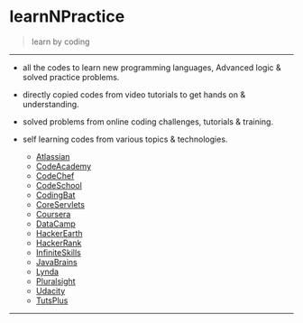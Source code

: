 # learnNPractice

> learn by coding

---

* all the codes to learn new programming languages, Advanced logic & solved practice problems.
* directly copied codes from video tutorials to get hands on & understanding.
* solved problems from online coding challenges, tutorials & training.
* self learning codes from various topics & technologies.

  * [Atlassian](https://www.atlassian.com)
  * [CodeAcademy](http://www.codeacademy.com)
  * [CodeChef](https://www.codechef.com/)
  * [CodeSchool](http://www.codeschool.com)
  * [CodingBat](http://www.codingbat.com)
  * [CoreServlets](http://www.coreservlets.com)
  * [Coursera](https://www.coursera.org/)
  * [DataCamp](https://www.datacamp.com)
  * [HackerEarth](https://www.hackerearth.com/)
  * [HackerRank](https://www.hackerrank.com/)
  * [InfiniteSkills](http://www.infiniteskills.com/)
  * [JavaBrains](http://javabrains.koushik.org)
  * [Lynda](http://lynda.com)
  * [Pluralsight](http://pluralsight.com)
  * [Udacity](http://udacity.com)
  * [TutsPlus](https://tutsplus.com/)

---
